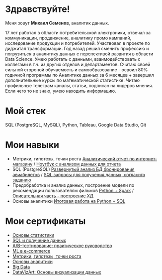 # Здравствуйте!

Меня зовут **Михаил Семенов**, аналитик данных.

17 лет работал в области потребительской электроники, отвечал за коммуникации, продвижение, аналитику промо кампаний, исследование продукции и потребителей. Участвовал в проекте по диджитал трансформации. Год назад решил сменить профессию и погрузиться в аналитику данных c перспективой развития в области Data Science.  Умею работать с данными, взаимодействовать с коллегами в т.ч. из других отделов и департаментов. Считаю своей сильной стороной обучаемость и самообразование -  освоил 80% годичной программы по Аналитике данных за 6 месяцев + завершил дополнительные курсы по математической статистике. Читаю профильные телеграм каналы, статьи, подписан на лидеров мнения. Если чего то не знаю, умею находить информацию.

# Мой стек

SQL (PostgreSQL, MySQL), Python, Tableau, Google Data Studio, Git

# Мои навыки
- Метрики, гипотезы, точки роста [Аналитический отчет по интернет-магазину](https://docs.google.com/document/d/18KIY0002QfkTYY9ckSIRzBlKE4k-Mo1sVZqMxs8MrYE/edit?usp=sharing) / [Ноутбук с анализом данных для отчета](https://colab.research.google.com/drive/109XE7lvq6b8uA0Okj2h9j0Wpl4vuvXPk?usp=sharing)
- SQL (PostgreSQL) [Развернутый анализ БД бронирования авиабилетов](https://github.com/semenov-mikhail/portfolio/blob/main/final_work_sql_msemenov.pdf) / [SQL запросы для получения данных, согласнго заданию](https://github.com/semenov-mikhail/portfolio/blob/main/diploma_work_MSemenov_sql-40.sql)
- Предобработка и анализ данных, построение модели по рекомендации пользователям фильмов [Python + Spark](https://colab.research.google.com/drive/1rMMrt4pzHt-tb9wUcGaxZxjPpJqtjQcY?usp=sharing) / [Описательная часть - построение ХД](https://docs.google.com/document/d/1RmbIFfFbwch-nVOV_Ao9S-L7Az1XqvwKzea0D1dbX8E/edit?usp=sharing)
- Основы аналитики [Итоговая работа на Python + SQL](https://colab.research.google.com/drive/1lVMHUZ8SneM1RYHKLzcnlkBVy2BsKF4N?usp=sharing)

# Мои сертификаты

- [Основы статистики](https://github.com/semenov-mikhail/portfolio/blob/main/stepik-certificate-76-edc5082_statistics_Msemenov.pdf)
- [SQL и получение данных](https://github.com/semenov-mikhail/portfolio/blob/main/sql_cert_msemenov.pdf)
- [A/B-тестирование: практическое руководство](https://github.com/semenov-mikhail/portfolio/blob/main/cert_ab_tests_Semenov.pdf)
- [ML в e-commerce](https://github.com/semenov-mikhail/portfolio/blob/main/DWthon_ML_ecommerce_msemenov.pdf)
- [Метрики, гипотезы, точки роста](https://github.com/semenov-mikhail/portfolio/blob/main/certificate_metrics_semenov.pdf)
- [Основы аналитики](https://github.com/semenov-mikhail/portfolio/blob/main/analytics_basics_cert_msemenov.pdf)
- [Big Data](https://github.com/semenov-mikhail/portfolio/blob/main/bigdata_certificate_MSemenov.pdf)
- [DataVizArt: Основы визуализации данных](https://github.com/semenov-mikhail/portfolio/blob/main/cert_Semenov_DataViz.pdf)
